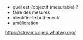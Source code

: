 

* quel est l'objectif (mesurable) ?
* faire des mesures
* identifier le bottleneck
* amélioration


<https://streams.spec.whatwg.org/>